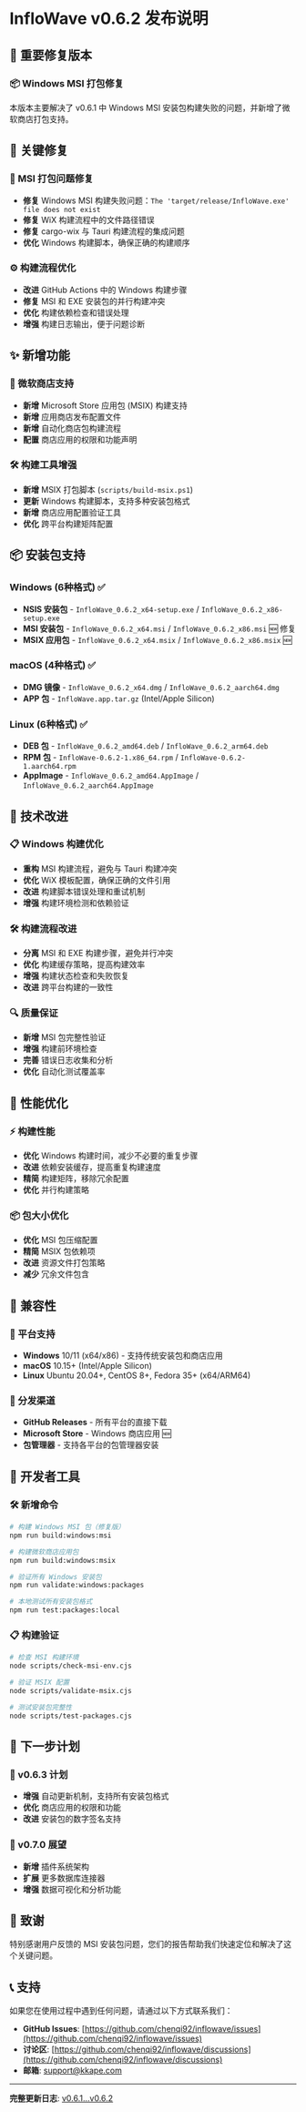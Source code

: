# InfloWave v0.6.2 发布说明

## 🎉 重要修复版本

### 📦 Windows MSI 打包修复

本版本主要解决了 v0.6.1 中 Windows MSI 安装包构建失败的问题，并新增了微软商店打包支持。

## 🐛 关键修复

### 🔨 MSI 打包问题修复
- **修复** Windows MSI 构建失败问题：`The 'target/release/InfloWave.exe' file does not exist`
- **修复** WiX 构建流程中的文件路径错误
- **修复** cargo-wix 与 Tauri 构建流程的集成问题
- **优化** Windows 构建脚本，确保正确的构建顺序

### ⚙️ 构建流程优化
- **改进** GitHub Actions 中的 Windows 构建步骤
- **修复** MSI 和 EXE 安装包的并行构建冲突
- **优化** 构建依赖检查和错误处理
- **增强** 构建日志输出，便于问题诊断

## ✨ 新增功能

### 📱 微软商店支持
- **新增** Microsoft Store 应用包 (MSIX) 构建支持
- **新增** 应用商店发布配置文件
- **新增** 自动化商店包构建流程
- **配置** 商店应用的权限和功能声明

### 🛠️ 构建工具增强
- **新增** MSIX 打包脚本 (`scripts/build-msix.ps1`)
- **更新** Windows 构建脚本，支持多种安装包格式
- **新增** 商店应用配置验证工具
- **优化** 跨平台构建矩阵配置

## 📦 安装包支持

### Windows (6种格式) ✅
- **NSIS 安装包** - `InfloWave_0.6.2_x64-setup.exe` / `InfloWave_0.6.2_x86-setup.exe`
- **MSI 安装包** - `InfloWave_0.6.2_x64.msi` / `InfloWave_0.6.2_x86.msi` 🆕 修复
- **MSIX 应用包** - `InfloWave_0.6.2_x64.msix` / `InfloWave_0.6.2_x86.msix` 🆕

### macOS (4种格式) ✅
- **DMG 镜像** - `InfloWave_0.6.2_x64.dmg` / `InfloWave_0.6.2_aarch64.dmg`
- **APP 包** - `InfloWave.app.tar.gz` (Intel/Apple Silicon)

### Linux (6种格式) ✅
- **DEB 包** - `InfloWave_0.6.2_amd64.deb` / `InfloWave_0.6.2_arm64.deb`
- **RPM 包** - `InfloWave-0.6.2-1.x86_64.rpm` / `InfloWave-0.6.2-1.aarch64.rpm`
- **AppImage** - `InfloWave_0.6.2_amd64.AppImage` / `InfloWave_0.6.2_aarch64.AppImage`

## 🔧 技术改进

### 📋 Windows 构建优化
- **重构** MSI 构建流程，避免与 Tauri 构建冲突
- **优化** WiX 模板配置，确保正确的文件引用
- **改进** 构建脚本错误处理和重试机制
- **增强** 构建环境检测和依赖验证

### 🛠️ 构建流程改进
- **分离** MSI 和 EXE 构建步骤，避免并行冲突
- **优化** 构建缓存策略，提高构建效率
- **增强** 构建状态检查和失败恢复
- **改进** 跨平台构建的一致性

### 🔍 质量保证
- **新增** MSI 包完整性验证
- **增强** 构建前环境检查
- **完善** 错误日志收集和分析
- **优化** 自动化测试覆盖率

## 🚀 性能优化

### ⚡ 构建性能
- **优化** Windows 构建时间，减少不必要的重复步骤
- **改进** 依赖安装缓存，提高重复构建速度
- **精简** 构建矩阵，移除冗余配置
- **优化** 并行构建策略

### 📦 包大小优化
- **优化** MSI 包压缩配置
- **精简** MSIX 包依赖项
- **改进** 资源文件打包策略
- **减少** 冗余文件包含

## 🔄 兼容性

### 📱 平台支持
- **Windows** 10/11 (x64/x86) - 支持传统安装包和商店应用
- **macOS** 10.15+ (Intel/Apple Silicon)
- **Linux** Ubuntu 20.04+, CentOS 8+, Fedora 35+ (x64/ARM64)

### 🏪 分发渠道
- **GitHub Releases** - 所有平台的直接下载
- **Microsoft Store** - Windows 商店应用 🆕
- **包管理器** - 支持各平台的包管理器安装

## 📝 开发者工具

### 🛠️ 新增命令
```bash
# 构建 Windows MSI 包（修复版）
npm run build:windows:msi

# 构建微软商店应用包
npm run build:windows:msix

# 验证所有 Windows 安装包
npm run validate:windows:packages

# 本地测试所有安装包格式
npm run test:packages:local
```

### 📋 构建验证
```bash
# 检查 MSI 构建环境
node scripts/check-msi-env.cjs

# 验证 MSIX 配置
node scripts/validate-msix.cjs

# 测试安装包完整性
node scripts/test-packages.cjs
```

## 🔮 下一步计划

### 🎯 v0.6.3 计划
- **增强** 自动更新机制，支持所有安装包格式
- **优化** 商店应用的权限和功能
- **改进** 安装包的数字签名支持

### 🚀 v0.7.0 展望
- **新增** 插件系统架构
- **扩展** 更多数据库连接器
- **增强** 数据可视化和分析功能

## 🙏 致谢

特别感谢用户反馈的 MSI 安装包问题，您们的报告帮助我们快速定位和解决了这个关键问题。

## 📞 支持

如果您在使用过程中遇到任何问题，请通过以下方式联系我们：

- **GitHub Issues**: [https://github.com/chenqi92/inflowave/issues](https://github.com/chenqi92/inflowave/issues)
- **讨论区**: [https://github.com/chenqi92/inflowave/discussions](https://github.com/chenqi92/inflowave/discussions)
- **邮箱**: support@kkape.com

---

**完整更新日志**: [v0.6.1...v0.6.2](https://github.com/chenqi92/inflowave/compare/v0.6.1...v0.6.2)

